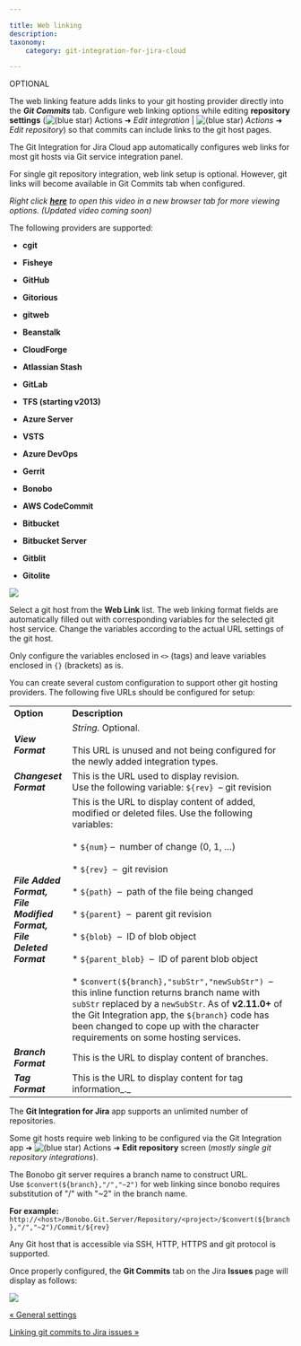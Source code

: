 ```yaml
---

title: Web linking
description:
taxonomy:
    category: git-integration-for-jira-cloud

---
```


OPTIONAL

The web linking feature adds links to your git hosting provider directly into the _**Git Commits**_ tab. Configure web linking options while editing **repository settings** (![(blue star)](https://bigbrassband.atlassian.net/wiki/s/-1639011364/6452/8b4898d3c114827e64ec143b4fa79bb76a6cfa5b/_/images/icons/emoticons/star_blue.png) Actions ➜ _Edit integration_ | ![(blue star)](https://bigbrassband.atlassian.net/wiki/s/-1639011364/6452/8b4898d3c114827e64ec143b4fa79bb76a6cfa5b/_/images/icons/emoticons/star_blue.png) _Actions_ ➜ _Edit repository_) so that commits can include links to the git host pages.

The Git Integration for Jira Cloud app automatically configures web links for most git hosts via Git service integration panel.

For single git repository integration, web link setup is optional. However, git links will become available in Git Commits tab when configured.

_Right click_ [_**here**_](https://bigbrassband.wistia.com/medias/qmumdo048n) _to open this video in a new browser tab for more viewing options._
_(Updated video coming soon)_


The following providers are supported:

*   **cgit**

*   **Fisheye**

*   **GitHub**

*   **Gitorious**

*   **gitweb**

*   **Beanstalk**

*   **CloudForge**

*   **Atlassian Stash**

*   **GitLab**

*   **TFS (starting v2013)**

*   **Azure Server**

*   **VSTS**

*   **Azure DevOps**

*   **Gerrit**

*   **Bonobo**

*   **AWS CodeCommit**

*   **Bitbucket**

*   **Bitbucket Server**

*   **Gitblit**

*   **Gitolite**


![](https://bigbrassband.atlassian.net/wiki/download/thumbnails/1923025184/gitcloud-edit-repo-cfg-web-linking-sel.png?version=2&modificationDate=1648637786816&cacheVersion=1&api=v2&width=680&height=675)

Select a git host from the **Web Link** list. The web linking format fields are automatically filled out with corresponding variables for the selected git host service. Change the variables according to the actual URL settings of the git host.

Only configure the variables enclosed in `<>` (tags) and leave variables enclosed in `{}` (brackets) as is.


You can create several custom configuration to support other git hosting providers. The following five URLs should be configured for setup:

|     |     |
| --- | --- |
| **Option** | **Description** |
| _**View Format**_ | _String._ Optional. <br><br>This URL is unused and not being configured for the newly added integration types. |
| _**Changeset Format**_ | This is the URL used to display revision.  <br>Use the following variable: `${rev}`  – git revision |
| _**File Added Format,**_  <br>_**File Modified Format,**_  <br>_**File Deleted Format**_ | This is the URL to display content of added, modified or deleted files. Use the following variables:<br><br>*   `${num}` –  number of change (0, 1, …)<br>    <br>*   `${rev}`  –  git revision<br>    <br>*   `${path}`  –  path of the file being changed<br>    <br>*   `${parent}`  –  parent git revision<br>    <br>*   `${blob}`  –  ID of blob object<br>    <br>*   `${parent_blob}`  –  ID of parent blob object<br>    <br>*   `$convert(${branch},"subStr","newSubStr")`  –  this inline function returns branch name with `subStr` replaced by a `newSubStr`. As of **v2.11.0+** of the Git Integration app, the `${branch}` code has been changed to cope up with the character requirements on some hosting services. |
| _**Branch Format**_ | This is the URL to display content of branches. |
| _**Tag Format**_ | This is the URL to display content for tag information_._ |

The **Git Integration for Jira** app supports an unlimited number of repositories.

Some git hosts require web linking to be configured via the Git Integration app ➜ ![(blue star)](https://bigbrassband.atlassian.net/wiki/s/-1639011364/6452/8b4898d3c114827e64ec143b4fa79bb76a6cfa5b/_/images/icons/emoticons/star_blue.png) Actions ➜ **Edit repository** screen (_mostly single git repository integrations_).

The Bonobo git server requires a branch name to construct URL.  Use `$convert(${branch},"/","~2")` for web linking since bonobo requires substitution of "/" with "~2" in the branch name.

**For example:**
`http://<host>/Bonobo.Git.Server/Repository/<project>/$convert(${branch},"/","~2")/Commit/${rev}`


Any Git host that is accessible via SSH, HTTP, HTTPS and git protocol is supported.

Once properly configured, the **Git Commits** tab on the Jira **Issues** page will display as follows:

![](https://bigbrassband.atlassian.net/wiki/download/thumbnails/1923025184/gitcloud-jira-issue-commits-tab-weblink-sample-sel.png?version=1&modificationDate=1634298669637&cacheVersion=1&api=v2&width=680&height=355)

[« General settings](/wiki/spaces/GITCLOUD/pages/1923025087/General+settings+for+administrators)

[Linking git commits to Jira issues »](/wiki/spaces/GITCLOUD/pages/1923025229/Linking+git+commits+to+Jira+issues)